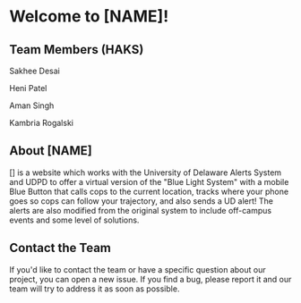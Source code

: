 # Welcome to [NAME]!


## Team Members (HAKS)

Sakhee Desai

Heni Patel

Aman Singh

Kambria Rogalski

## About [NAME] 

[] is a website which works with the University of Delaware Alerts System and UDPD to offer a virtual version of the "Blue Light System" with a mobile Blue Button that calls cops to the current location, tracks where your phone goes so cops can follow your trajectory, and also sends a UD alert! The alerts are also modified from the original system to include off-campus events and some level of solutions. 


## Contact the Team

If you'd like to contact the team or have a specific question about our project, you can open a new issue.
If you find a bug, please report it and our team will try to address it as soon as possible.
